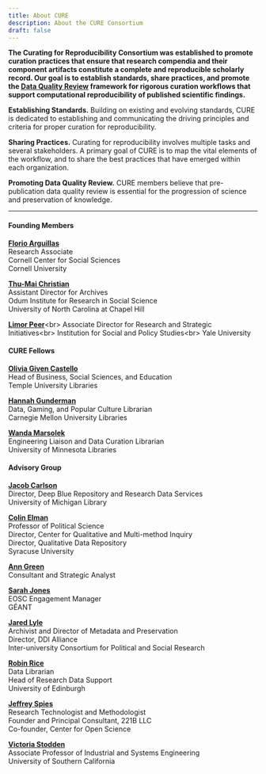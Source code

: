 ```yaml
---
title: About CURE
description: About the CURE Consortium
draft: false
---
```

**The Curating for Reproducibility Consortium was established to promote curation practices that ensure that research compendia and their component artifacts constitute a complete and reproducible scholarly record. Our goal is to establish standards, share practices, and promote the [Data Quality Review](dqr) framework for rigorous curation workflows that support computational reproducibility of published scientific findings.**

**Establishing Standards.** Building on existing and evolving standards, CURE is dedicated to establishing and communicating the driving principles and criteria for proper curation for reproducibility.

**Sharing Practices.** Curating for reproducibility involves multiple tasks and several stakeholders. A primary goal of CURE is to map the vital elements of the workflow, and to share the best practices that have emerged within each organization.

**Promoting Data Quality Review.** CURE members believe that pre-publication data quality review is essential for the progression of science and preservation of knowledge.

---

#### Founding Members
[**Florio Arguillas**](https://data.research.cornell.edu/content/florio-arguillas)<br>
Research Associate<br>
Cornell Center for Social Sciences<br>
Cornell University

[**Thu-Mai Christian**](https://odum.unc.edu/people/christian/)<br>
Assistant Director for Archives<br>
Odum Institute for Research in Social Science<br>
University of North Carolina at Chapel Hill

[**Limor Peer**](https://isps.yale.edu/team/limor-peer#:~:text=Limor%20Peer%2C%20PhD%20is%20Associate,reproducibility%20of%20research%20at%20ISPS.)<br>
Associate Director for Research and Strategic Initiatives<br>
Institution for Social and Policy Studies<br>
Yale University

#### CURE Fellows
[**Olivia Given Castello**](https://guides.temple.edu/prf.php?account_id=163320)<br>
Head of Business, Social Sciences, and Education<br>
Temple University Libraries

[**Hannah Gunderman**](https://www.library.cmu.edu/about/people/hannah-gunderman)<br>
Data, Gaming, and Popular Culture Librarian<br>
Carnegie Mellon University Libraries

[**Wanda Marsolek**](https://www.lib.umn.edu/about/staff/wanda-marsolek)<br>
Engineering Liaison and Data Curation Librarian<br>
University of Minnesota Libraries

#### Advisory Group
[**Jacob Carlson**](https://www.lib.umich.edu/users/jakecar)<br>
Director, Deep Blue Repository and Research Data Services<br>
University of Michigan Library

[**Colin Elman**](https://www.maxwell.syr.edu/psc/Elman,_Colin/)<br>
Professor of Political Science<br>
Director, Center for Qualitative and Multi-method Inquiry<br>
Director, Qualitative Data Repository<br>
Syracuse University

[**Ann Green**](https://sites.google.com/site/dlifecycle/)<br>
Consultant and Strategic Analyst

[**Sarah Jones**](https://www.eoscsecretariat.eu/eb-profiles/sarah-jones-0)<br>
EOSC Engagement Manager<br>
GÉANT

[**Jared Lyle**](https://www.icpsr.umich.edu/web/pages/about/staff-profile.html?node=1737)<br>
Archivist and Director of Metadata and Preservation<br>
Director, DDI Alliance<br>
Inter-university Consortium for Political and Social Research

[**Robin Rice**](https://www.research.ed.ac.uk/en/persons/robin-rice)<br>
Data Librarian<br>
Head of Research Data Support<br>
University of Edinburgh

[**Jeffrey Spies**](https://jeffspies.com/)<br>
Research Technologist and Methodologist<br>
Founder and Principal Consultant, 221B LLC<br>
Co-founder, Center for Open Science<br>

[**Victoria Stodden**](https://viterbi.usc.edu/directory/faculty/Stodden/Victoria)<br>
Associate Professor of Industrial and Systems Engineering<br>
University of Southern California<br>
